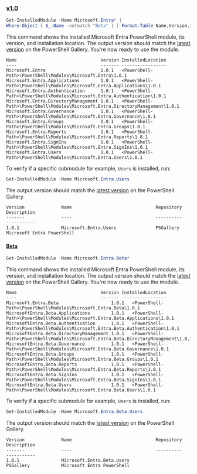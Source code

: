 ### [v1.0](#tab/v1)

```powershell
Get-InstalledModule -Name Microsoft.Entra* |
Where-Object { $_.Name -notmatch "Beta" } | Format-Table Name,Version,InstalledLocation -AutoSize
```

This command shows the installed Microsoft Entra PowerShell module, its version, and installation location. The output version should match the [latest version](https://www.powershellgallery.com/packages/Microsoft.Entra) on the PowerShell Gallery. You're now ready to use the module.

```Output
Name                                Version InstalledLocation
----                                ------- -----------------
Microsoft.Entra                     1.0.1   <PowerShell-Path>\PowerShell\Modules\Microsoft.Entra\1.0.1
Microsoft.Entra.Applications        1.0.1   <PowerShell-Path>\PowerShell\Modules\Microsoft.Entra.Applications\1.0.1
Microsoft.Entra.Authentication      1.0.1   <PowerShell-Path>\PowerShell\Modules\Microsoft.Entra.Authentication\1.0.1
Microsoft.Entra.DirectoryManagement 1.0.1   <PowerShell-Path>\PowerShell\Modules\Microsoft.Entra.DirectoryManagement\1.0.1
Microsoft.Entra.Governance          1.0.1   <PowerShell-Path>\PowerShell\Modules\Microsoft.Entra.Governance\1.0.1
Microsoft.Entra.Groups              1.0.1   <PowerShell-Path>\PowerShell\Modules\Microsoft.Entra.Groups\1.0.1
Microsoft.Entra.Reports             1.0.1   <PowerShell-Path>\PowerShell\Modules\Microsoft.Entra.Reports\1.0.1
Microsoft.Entra.SignIns             1.0.1   <PowerShell-Path>\PowerShell\Modules\Microsoft.Entra.SignIns\1.0.1
Microsoft.Entra.Users               1.0.1   <PowerShell-Path>\PowerShell\Modules\Microsoft.Entra.Users\1.0.1
```

To verify if a specific submodule for example, `Users` is installed, run:

```powershell
Get-InstalledModule -Name Microsoft.Entra.Users
```

The output version should match the [latest version](https://www.powershellgallery.com/packages/Microsoft.Entra.Users) on the PowerShell Gallery.

```Output
Version              Name                                Repository           Description
-------              ----                                ----------           -----------
1.0.1                Microsoft.Entra.Users               PSGallery            Microsoft Entra PowerShell
```

#### [Beta](#tab/Beta)

```powershell
Get-InstalledModule -Name Microsoft.Entra.Beta*
```

This command shows the installed Microsoft Entra PowerShell module, its version, and installation location. The output version should match the [latest version](https://www.powershellgallery.com/packages/Microsoft.Entra.Beta) on the PowerShell Gallery. You're now ready to use the module.

```Output
Name                                Version InstalledLocation
----                                ------- -----------------
Microsoft.Entra.Beta                    1.0.1   <PowerShell-Path>\PowerShell\Modules\Microsoft.Entra.Beta\1.0.1
MicrosoftEntra.Beta.Applications        1.0.1   <PowerShell-Path>\PowerShell\Modules\Microsoft.Entra.Beta.Applications\1.0.1
MicrosoftEntra.Beta.Authentication      1.0.1   <PowerShell-Path>\PowerShell\Modules\Microsoft.Entra.Beta.Authentication\1.0.1
MicrosoftEntra.Beta.DirectoryManagement 1.0.1   <PowerShell-Path>\PowerShell\Modules\Microsoft.Entra.Beta.DirectoryManagement\1.0.1
MicrosoftEntra.Beta.Governance          1.0.1   <PowerShell-Path>\PowerShell\Modules\Microsoft.Entra.Beta.Governance\1.0.1
MicrosoftEntra.Beta.Groups              1.0.1   <PowerShell-Path>\PowerShell\Modules\Microsoft.Entra.Beta.Groups\1.0.1
MicrosoftEntra.Beta.Reports             1.0.1   <PowerShell-Path>\PowerShell\Modules\Microsoft.Entra.Beta.Reports\1.0.1
MicrosoftEntra.Beta.SignIns             1.0.1   <PowerShell-Path>\PowerShell\Modules\Microsoft.Entra.Beta.SignIns\1.0.1
MicrosoftEntra.Beta.Users               1.0.1   <PowerShell-Path>\PowerShell\Modules\Microsoft.Entra.Beta.Users\1.0.1
```

To verify if a specific submodule for example, `Users` is installed, run:

```powershell
Get-InstalledModule -Name Microsoft.Entra.Beta.Users
```

The output version should match the [latest version](https://www.powershellgallery.com/packages/Microsoft.Entra.Users.Beta) on the PowerShell Gallery.

```Output
Version              Name                                Repository           Description
-------              ----                                ----------           -----------
1.0.1                Microsoft.Entra.Beta.Users               PSGallery            Microsoft Entra PowerShell
```
